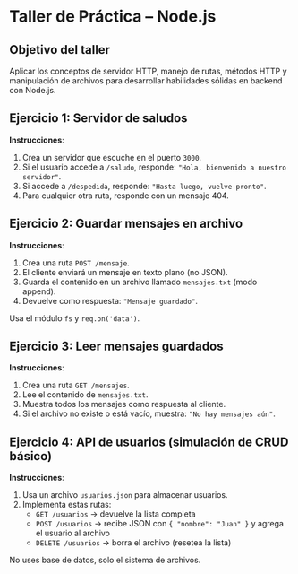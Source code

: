 #  Taller de Práctica – Node.js 

##  Objetivo del taller
Aplicar los conceptos de servidor HTTP, manejo de rutas, métodos HTTP y manipulación de archivos para desarrollar habilidades sólidas en backend con Node.js.



##  Ejercicio 1: Servidor de saludos

**Instrucciones**:
1. Crea un servidor que escuche en el puerto `3000`.
2. Si el usuario accede a `/saludo`, responde: `"Hola, bienvenido a nuestro servidor"`.
3. Si accede a `/despedida`, responde: `"Hasta luego, vuelve pronto"`.
4. Para cualquier otra ruta, responde con un mensaje 404.



##  Ejercicio 2: Guardar mensajes en archivo

**Instrucciones**:
1. Crea una ruta `POST /mensaje`.
2. El cliente enviará un mensaje en texto plano (no JSON).
3. Guarda el contenido en un archivo llamado `mensajes.txt` (modo append).
4. Devuelve como respuesta: `"Mensaje guardado"`.

 Usa el módulo `fs` y `req.on('data')`.



##  Ejercicio 3: Leer mensajes guardados

**Instrucciones**:
1. Crea una ruta `GET /mensajes`.
2. Lee el contenido de `mensajes.txt`.
3. Muestra todos los mensajes como respuesta al cliente.
4. Si el archivo no existe o está vacío, muestra: `"No hay mensajes aún"`.



##  Ejercicio 4: API de usuarios (simulación de CRUD básico)

**Instrucciones**:
1. Usa un archivo `usuarios.json` para almacenar usuarios.
2. Implementa estas rutas:
   - `GET /usuarios` → devuelve la lista completa
   - `POST /usuarios` → recibe JSON con `{ "nombre": "Juan" }` y agrega el usuario al archivo
   - `DELETE /usuarios` → borra el archivo (resetea la lista)

 No uses base de datos, solo el sistema de archivos.

